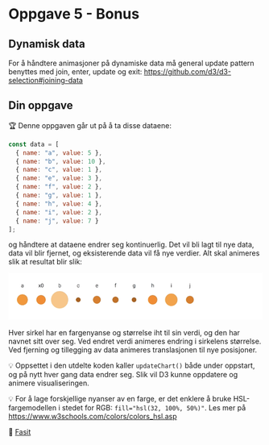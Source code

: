 # Oppgave 5 - Bonus

## Dynamisk data

For å håndtere animasjoner på dynamiske data må general update pattern benyttes med join, enter, update og exit: https://github.com/d3/d3-selection#joining-data

## Din oppgave

:trophy: Denne oppgaven går ut på å ta disse dataene:

```javascript
const data = [
  { name: "a", value: 5 },
  { name: "b", value: 10 },
  { name: "c", value: 1 },
  { name: "e", value: 3 },
  { name: "f", value: 2 },
  { name: "g", value: 1 },
  { name: "h", value: 4 },
  { name: "i", value: 2 },
  { name: "j", value: 7 }
];
```

og håndtere at dataene endrer seg kontinuerlig. Det vil bli lagt til nye data, data vil blir fjernet, og eksisterende data vil få nye verdier. Alt skal animeres slik at resultat blir slik:

![Resultat dynamic data](../../img/4-dynamic-data.gif)

Hver sirkel har en fargenyanse og størrelse iht til sin verdi, og den har navnet sitt over seg. Ved endret verdi animeres endring i sirkelens størrelse. Ved fjerning og tillegging av data animeres translasjonen til nye posisjoner.

:bulb: Oppsettet i den utdelte koden kaller `updateChart()` både under oppstart, og på nytt hver gang data endrer seg. Slik vil D3 kunne oppdatere og animere visualiseringen.

:bulb: For å lage forskjellige nyanser av en farge, er det enklere å bruke HSL-fargemodellen i stedet for RGB: `fill="hsl(32, 100%, 50%)"`. Les mer på https://www.w3schools.com/colors/colors_hsl.asp

:school_satchel: [Fasit](./src/fasit.js)
